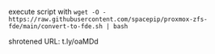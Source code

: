 execute script with `wget -O - https://raw.githubusercontent.com/spacepip/proxmox-zfs-fde/main/convert-to-fde.sh | bash`

shrotened URL: t.ly/oaMDd 
